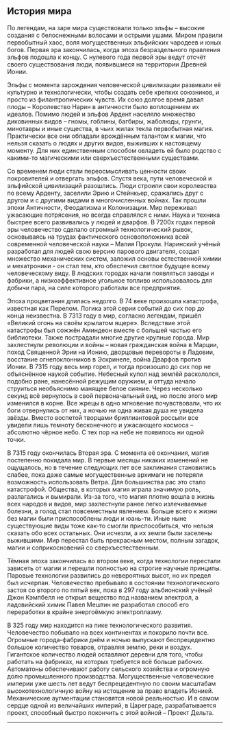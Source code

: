 ## История мира

По легендам, на заре мира существовали только эльфы – высокие создания с белоснежными волосами и острыми ушами. Миром правили первобытный хаос, воля могущественных эльфийских чародеев и юных богов. Первая эра закончилась, когда эпоха безраздельного правления эльфов подошла к концу. С нулевого года первой эры ведут отсчёт своего существования люди, появившиеся на территории Древней Ионии.  

Эльфы с момента зарождения человеческой цивилизации развивали её культурно и технологически, чтобы создать себе крепких союзников, и просто из филантропических чувств. Их союз долгое время давал плоды – Королевство Нарин в античности было воплощением их идеалов. Помимо людей и эльфов Ардент населяло множество диковинных видов – гномы, гоблины, багбиры, жаболюды, грунги, минотавры и иные существа, в чьих жилах текла первобытная магия. Практически все они обладали врождённым талантом к магии, что нельзя сказать о людях и других видов, выживших к настоящему моменту. Для них единственным способом овладеть ей было родство с какими-то магическими или сверхъестественными существами. 

Со временем люди стали переосмысливать ценности своих покровителей и отвергать эльфов. Спустя века, пути человеческой и эльфийской цивилизаций разошлись. Люди строили свои королевства по всему Арденту, заселили Эрию и Стейнкьер, сражались друг с другом и с другими видами в многочисленных войнах. Так прошли эпохи Античности, Феодализма и Колонизации. Мир переживал ужасающие потрясения, но всегда справлялся с ними. Наука и техника быстрее всего развивались у людей и дварфов. В 7200х годах первой эры человечество сделало огромный технологический рывок, основываясь на трудах фактического основоположника всей современной человеческой науки – Малия Прокули. Наринский учёный разработал для людей свою версию парового двигателя, создал множество механических систем, заложил основы естественной химии и мехатроники - он стал тем, кто обеспечил светлое будущее всему человеческому виду. В людских городах начали появляться заводы и фабрики, а низкоэффективное угольное топливо использовалось для добычи пара, на силе которого работали все предприятия. 

Эпоха процветания длилась недолго. В 74 веке произошла катастрофа, известная как Перелом. Логика этой серии событий до сих пор до конца неизвестна. В 7313 году в мир, согласно легендам, пришёл «Великий огонь на своём крылатом ящере». Вследствие этой катастрофы был сожжён Аминдеон вместе с большей частью его библиотеки. Также пострадали многие другие крупные города. Мир захлестнули революции и войны – новая гражданская война в Марции, поход Священной Эрии на Ионию, дворцовые перевороты в Ладовии, восстание огнепоклонников в Эскринеле, война Дварфов против Ионии. В 7315 году весь мир горел, и тогда произошло до сих пор не объяснённое наукой событие. Небесный купол над землёй раскололся, подобно ране, нанесённой режущим оружием, и оттуда начало струиться необъяснимо манящее белое сияние. Через несколько секунд всё вернулось в свой первоначальный вид, но после этого мир изменился в корне. Все жрецы в одно мгновение почувствовали, что их боги отвернулись от них, а ночью ни одна живая душа не увидела звёзды. Вместо воспетой творцами бриллиантовой россыпи все увидели лишь темноту бесконечного и ужасающего космоса – абсолютно чёрное небо. С тех пор на небе не появилось ни одной точки.

В 7315 году окончилась Вторая эра. С момента её окончания, магия постепенно покидала мир. В первые месяцы никаких изменений не ощущалось, но в течение следующих лет все заклинания становились слабее, пока даже самые могущественные архимаги не потеряли возможность использовать Ветра. Для большинства рас это стало катастрофой. Общества, в которых магия играла значимую роль, разлагались и вымирали. Из-за того, что магия плотно вошла в жизнь всех народов и видов, мир захлестнули ранее легко излечиваемые болезни, а голод стал повсеместным явлением. Больше всего к жизни без магии были приспособлены люди и юань-ти. Иные ныне существующие виды тоже как-то смогли приспособиться, что нельзя сказать обо всех остальных. Они исчезли, а их земли были заселены выжившими. Мир перестал быть прекрасным местом, полным загадок, магии и соприкосновений со сверхъестественным. 

Тёмная эпоха закончилась во втором веке, когда технологии перестали зависеть от магии и перешли полностью на строгие научные принципы. Паровые технологии развились до невероятных высот, но их предел был исчерпан. Человечество пребывало в состоянии технологического застоя со второго по пятый век, пока в 297 году альбионский учёный Джон Кэмпбелл не открыл вещество под названием электрол, а ладовийский химик Павел Мештин не разработал способ его переработки в крайне энергоёмкую электроплазму. 

В 325 году мир находится на пике технологического развития. Человечество побывало на всех континентах и покорило почти все. Огромные города-фабрики днём и ночью выпускают беспрецедентно большое количество товаров, отравляя землю, реки и воздух. Гигантское количество людей оставляют деревни для того, чтобы работать на фабриках, на которых требуется всё больше рабочих. Автоматоны обеспечивают работу сельского хозяйства и огромную долю промышленного производства. Могущественные человеческие империи уже шесть лет ведут беспрецедентную по своим масштабам высокотехнологичную войну на истощение за право владеть Ионией. Механические аугментации становятся новой реальностью. И в самом сердце одной из величайших империй, в Цареграде, разрабатывается проект, способный быстро покончить с этой войной – Проект Дельта. 
***